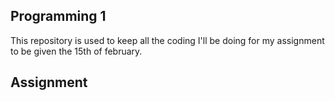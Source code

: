 ## Programming 1

This repository is used to keep all the coding I'll be doing for my assignment to be given the 15th of february.

## Assignment





